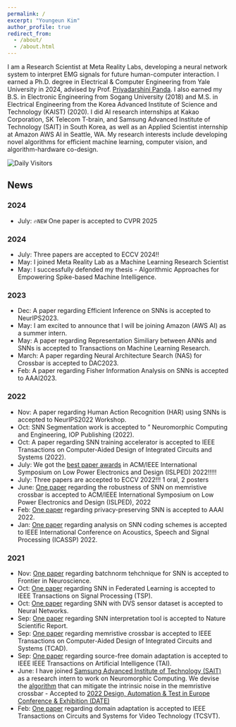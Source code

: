 ```yaml
---
permalink: /
excerpt: "Youngeun Kim"
author_profile: true
redirect_from: 
  - /about/
  - /about.html
---
```


I am a Research Scientist at Meta Reality Labs, developing a neural network system to interpret EMG signals for future human-computer interaction. I earned a Ph.D. degree in Electrical & Computer Engineering from Yale University in 2024, advised by Prof. [Priyadarshini Panda](https://scholar.google.com/citations?user=qA5WsYUAAAAJ). I also earned my B.S. in Electronic Engineering from Sogang University (2018) and M.S. in Electrical Engineering from the Korea Advanced Institute of Science and Technology (KAIST) (2020). I did AI research internships at Kakao Corporation, SK Telecom T-brain, and Samsung Advanced Institute of Technology (SAIT) in South Korea, as well as an Applied Scientist internship at Amazon AWS AI in Seattle, WA. My research interests include developing novel algorithms for efficient machine learning, computer vision, and algorithm-hardware co-design.

<!-- 
This is the front page of a website that is powered by the [academicpages template](https://github.com/academicpages/academicpages.github.io) and hosted on GitHub pages. [GitHub pages](https://pages.github.com) is a free service in which websites are built and hosted from code and data stored in a GitHub repository, automatically updating when a new commit is made to the respository. This template was forked from the [Minimal Mistakes Jekyll Theme](https://mmistakes.github.io/minimal-mistakes/) created by Michael Rose, and then extended to support the kinds of content that academics have: publications, talks, teaching, a portfolio, blog posts, and a dynamically-generated CV. You can fork [this repository](https://github.com/academicpages/academicpages.github.io) right now, modify the configuration and markdown files, add your own PDFs and other content, and have your own site for free, with no ads! An older version of this template powers my own personal website at [stuartgeiger.com](http://stuartgeiger.com), which uses [this Github repository](https://github.com/staeiou/staeiou.github.io). -->


![Daily Visitors](https://counterapi.com/api/counter/your-unique-key/daily)

<!-- 
```🔥``` I am looking for a full-time research scientist/engineer position. Please send me an email (youngeun.kim@yale.edu) if you are interested in my research. I have around 6 years of experience in machine learning, computer vision, and broad background in circuits and systems. -->


## News

### 2024
- July: ```🔥NEW``` One paper is accepted to CVPR 2025

### 2024
- July: Three papers are accepted to ECCV 2024!!
- May: I joined Meta Reality Lab as a Machine Learning Research Scientist
- May: I successfully defended my thesis - Algorithmic Approaches for Empowering Spike-based Machine Intelligence.

### 2023
- Dec:  A paper regarding Efficient Inference on SNNs is accepted to NeurIPS2023.
- May: I am excited to announce that I will be joining Amazon (AWS AI) as a summer intern.
- May: A paper regarding Representation Similiary between ANNs and SNNs is accepted to Transactions on Machine Learning Research.
- March: A paper regarding Neural Architecture Search (NAS) for Crossbar is accepted to DAC2023.
- Feb:  A paper regarding Fisher Information Analysis on SNNs is accepted to AAAI2023.


### 2022
- Nov:  A paper regarding Human Action Recognition (HAR) using SNNs is accepted to NeurIPS2022 Workshop.
- Oct:  SNN Segmentation work is accepted to ” Neuromorphic Computing and Engineering, IOP Publishing (2022).
- Oct:  A paper regarding SNN training accelerator is accepted to IEEE Transactions on Computer-Aided Design of Integrated Circuits and Systems (2022).
- July:  We got the [best paper awards](https://arxiv.org/abs/2206.09599) in ACM/IEEE International Symposium on Low Power Electronics and Design (ISLPED) 2022!!!!!
- July: Three papers are accepted to ECCV 2022!!! 1 oral, 2 posters
- June: [One paper](https://arxiv.org/abs/2206.09599) regarding the robustness of SNN on memristive crossbar is accepted to ACM/IEEE International Symposium on Low Power Electronics and Design (ISLPED), 2022
- Feb: [One paper](https://aaai-2022.virtualchair.net/poster_aaai1671) regarding privacy-preserving SNN is accepted to AAAI 2022. 
- Jan: [One paper](https://ieeexplore.ieee.org/abstract/document/9747906) regarding analysis on SNN coding schemes is accepted to IEEE International Conference on Acoustics, Speech and Signal Processing (ICASSP) 2022. 


### 2021
- Nov: [One paper](https://www.frontiersin.org/articles/10.3389/fnins.2021.773954/full) regarding batchnorm tehchnique for SNN is accepted to Frontier in Neuroscience. 
- Oct: [One paper](https://ieeexplore.ieee.org/abstract/document/9583900) regarding SNN in Federated Learning is accepted to IEEE Transactions on Signal Processing (TSP). 
- Oct: [One paper](https://www.sciencedirect.com/science/article/abs/pii/S0893608021003841) regarding SNN with DVS sensor dataset is accepted to Neural Networks. 
- Sep: [One paper](https://www.nature.com/articles/s41598-021-98448-0) regarding SNN interpretation tool is accepted to Nature Scientific Report. 
- Sep: [One paper](https://ieeexplore.ieee.org/abstract/document/9528857) regarding memristive crossbar is accepted to IEEE Transactions on Computer-Aided Design of Integrated Circuits and Systems (TCAD). 
- Sep: [One paper](https://ieeexplore.ieee.org/abstract/document/9528982/) regarding source-free domain adaptation is accepted to IEEE IEEE Transactions on Artificial Intelligence (TAI). 
- June: I have joined [Samsung Advanced Institute of Technology (SAIT)](https://www.sait.samsung.co.kr/saithome/main/main.do) as a research intern to work on Neuromorphic Computing. We devise the [algorithm](https://dl.acm.org/doi/abs/10.5555/3539845.3540103) that can mitigate the intrinsic noise in the memristive crossbar - Accepted to [2022 Design, Automation & Test in Europe Conference & Exhibition (DATE)](https://www.date-conference.com/)
- Feb: [One paper](https://ieeexplore.ieee.org/abstract/document/9343861/) regarding domain adaptation is accepted to IEEE Transactions on Circuits and Systems for Video Technology (TCSVT). 
